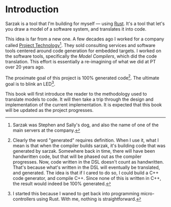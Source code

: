 # Introduction

Sarzak is a tool that I'm building for myself — using [Rust](https://www.rust-lang.org).
It's a tool that let's you draw a model of a software system, and translates it into code.

This idea is far from a new one.
A few decades ago I worked for a company called [Project Technology](https://en.wikipedia.org/wiki/Shlaer–Mellor_method)[^dog].
They sold consulting services and software tools centered around code generation for embedded targets.
I worked on the software tools, specifically the _Model Compilers_, which did the code translation.
This effort is essentially a re-imagining of what we did at PT over 20 years ago.

The proximate goal of this project is 100% generated code[^gen].
The ultimate goal is to blink an LED[^blink].

This book will first introduce the reader to the methodology used to translate models to code.
It will then take a trip through the design and implementation of the current implementation.
It is expected that this book will be updated as the project progresses.

[^dog]: Sarzak was Stephen and Sally's dog, and also the name of one of the main servers at the company.

[^gen]: Clearly the word "generated" requires definition.
When I use it, what I mean is that when the compiler builds sarzak, it's building code that was generated by sarzak.
Somewhere back in time, there will have been handwritten code, but that will be phased out as the compiler progresses.
Now, code written in the DSL doesn't count as handwritten.
That's because what's written in the DSL will eventually be translated, and generated.
The idea is that if I cared to do so, I could build a C++ code generator, and compile C++.
Since none of this is written in C++, the result would indeed be 100% generated.

[^blink]: I started this because I waned to get back into programming micro-controllers using Rust.
With me, nothing is straightforward.
